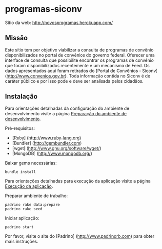programas-siconv
================

Sítio da web: http://novosprogramas.herokuapp.com/

Missão
------

Este sítio tem por objetivo viabilizar a consulta de programas de convênio disponibilizados no portal de convênios do governo federal.
Oferecer uma interface de consulta que possibilite encontrar os programas de convênio que foram disponibilizados recentemente e um mecanismo de Feed.
Os dados apresentados aqui foram retirados do [Portal de Convênios - Siconv] (http://www.convenios.gov.br). Toda informação contida no Siconv é de caráter público e por isso pode e deve ser analisada pelos cidadãos.

Instalação
----------
Para orientações detalhadas da configuração do ambiente de desenvolvimento visite a página [Preparação do ambiente de desenvolvimento](https://github.com/aureliano/dados-procon/wiki/Prepara%C3%A7%C3%A3o-do-ambiente-de-desenvolvimento).

Pré-requisitos:
- [Ruby] (http://www.ruby-lang.org)
- [Bundler] (http://gembundler.com)
- [wget] (http://www.gnu.org/software/wget/)
- [MongoDB] (http://www.mongodb.org/)

Baixar gems necessárias:
```
bundle install
```

Para orientações detalhadas para execução da aplicação visite a página [Execução da aplicação](https://github.com/aureliano/dados-procon/wiki/Execu%C3%A7%C3%A3o-da-aplica%C3%A7%C3%A3o).

Preparar ambiente de trabalho:
```
padrino rake data:prepare
padrino rake seed
```

Iniciar aplicação:
```
padrino start
```
Por favor, visite o site do [Padrino] (http://www.padrinorb.com) para obter mais instruções.
